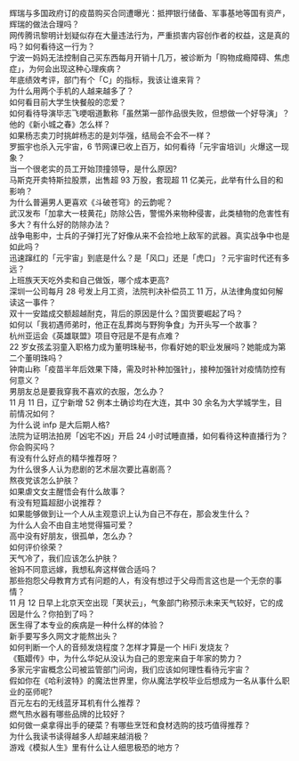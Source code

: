 辉瑞与多国政府订的疫苗购买合同遭曝光：抵押银行储备、军事基地等国有资产，辉瑞的做法合理吗？  
网传腾讯黎明计划疑似存在大量违法行为，严重损害内容创作者的权益，这是真的吗？如何看待这一行为？  
宁波一妈妈无法控制自己买东西每月开销十几万，被诊断为「购物成瘾障碍、焦虑症」，为何会出现这种心理疾病？  
年底绩效考评，部门有个「C」的指标，我该让谁来背？  
为什么用两个手机的人越来越多了？  
如何看目前大学生快餐般的恋爱？  
如何看待导演毕志飞哽咽道歉称「虽然第一部作品很失败，但想做一个好导演」？他的《新小城之春》怎么样？  
如果杨志卖刀时挑衅杨志的是刘华强，结局会不会不一样？  
罗振宇也杀入元宇宙，6 节网课已收上百万，如何看待「元宇宙培训」火爆这一现象？  
当一个很老实的员工开始顶撞领导，是什么原因?  
马斯克开卖特斯拉股票，出售超 93 万股，套现超 11 亿美元，此举有什么目的和影响？  
为什么普遍男人更喜欢《斗破苍穹》的云韵呢？  
武汉发布「加拿大一枝黄花」防除公告，警惕外来物种侵害，此类植物的危害性有多大？有什么好的防除办法？  
战争电影中，士兵的子弹打光了好像从来不会捡地上敌军的武器。真实战争中也是如此吗？  
迅速蹿红的「元宇宙」到底是什么？是「风口」还是「虎口」？元宇宙时代还有多远？  
上班族天天吃外卖和自己做饭，哪个成本更高?  
深圳一公司每月 28 号发上月工资，法院判决补偿员工 11 万，从法律角度如何解读这一事件？  
双十一安踏成交额超越耐克，背后的原因是什么？国货要崛起了吗？  
如何以「我初遇师弟时，他正在乱葬岗与野狗争食」为开头写一个故事？  
杭州亚运会《英雄联盟》项目夺冠是不是有点难？  
22 岁女孩孟羽童入职格力成为董明珠秘书，你看好她的职业发展吗？她能成为第二个董明珠吗？  
钟南山称「疫苗半年后效果下降，需及时补种加强针」，接种加强针对疫情防控有何意义？  
男朋友总是要我穿我不喜欢的衣服，怎么办？  
11 月 11 日，辽宁新增 52 例本土确诊均在大连，其中 30 余名为大学城学生，目前情况如何？  
为什么说 infp 是大后期人格?  
法院为证明法拍房「凶宅不凶」开启 24 小时试睡直播，如何看待这种直播行为？你会购买吗？  
有没有什么好点的精华推荐呀？  
为什么很多人认为悲剧的艺术层次要比喜剧高？  
熬夜党该怎么护肤？  
如果虐文女主醒悟会有什么故事？  
有没有短篇超甜小说推荐？  
如果能够做到让一个人从主观意识上认为自己不存在，那会发生什么？  
为什么人会不由自主地觉得猫可爱？  
高中没有好朋友，很孤单，怎么办？  
如何评价徐荣？  
天气冷了，我们应该怎么护肤？  
爸妈不同意远嫁，我想私奔这样做合适吗？  
那些抱怨父母教育方式有问题的人，有没有想过于父母而言这也是一个无奈的事情？  
11 月 12 日早上北京天空出现「荚状云」，气象部门称预示未来天气较好，它的成因是什么？你拍到了吗？  
医生得了本专业的疾病是一种什么样的体验？  
新手要写多久网文才能熬出头？  
如何判断一个人的音频发烧程度？怎样才算是一个 HiFi 发烧友？  
《甄嬛传》中，为什么华妃从没认为自己的恩宠来自于年家的势力？  
多家元宇宙概念公司被监管部门问询，我们应该如何理性看待元宇宙？  
假如你在《哈利波特》的魔法世界里，你从魔法学校毕业后想成为一名从事什么职业的巫师呢?  
百元左右的无线蓝牙耳机有什么推荐？  
燃气热水器有哪些品牌的比较好？  
如何做一桌拿得出手的硬菜？有哪些烹饪和食材选购的技巧值得推荐？  
为什么我读书读得越多人却越来越消极？  
游戏《模拟人生》里有什么让人细思极恐的地方？  
